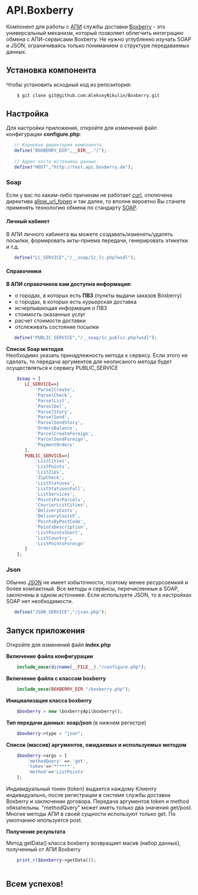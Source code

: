 # API.Boxberry
Компонент для работы с [АПИ](http://api.boxberry.de) службы доставки [Boxberry](http://boxberry.ru) - это универсальный механизм, который позволяет облегчить интеграцию обмена с АПИ-сервисами Boxberry. Не нужно углубленно изучать SOAP и JSON, ограничиваясь только пониманием о структуре передаваемых данных.

## Установка компонента
Чтобы установить исходный код из репозитория:
```sh
    $ git clone git@github.com:AlekseyNikulin/Boxberry.git    
```
    
## Настройка
Для настройки приложения, откройте для изменений файл конфигурации **configure.php**:   
```php   
   // Корневая директория компонента. 
   define("BOXBERRY_DIR",__DIR__."/");
   
   // Адрес хоста источника данных.
   define("HOST","http://test.api.boxberry.de");   
```
   
### Soap   
Если у вас по каким-либо причинам не работает [curl](http://php.net/manual/ru/book.curl.php), 
отключена директива [allow_url_fopen](http://www.php.net/manual/ru/filesystem.configuration.php#ini.allow-url-fopen) и так далее,
то вполне вероятно Вы станете применять технологию обмена по стандарту [SOAP](http://www.tutorialspoint.com/soap/what_is_soap.htm).
    
#### Личный кабинет
В АПИ личного кабинета вы можете создавать/изменять/удалять посылки, формировать акты-приема передачи, 
генерировать этикетки и т.д.   
```php   
   define("LC_SERVICE","/__soap/1c_lc.php?wsdl");   
```
   
#### Справочники
**В АПИ справочнков вам доступна информация:** 
   - о городах, в которых есть **ПВЗ** (пункты выдачи заказов Boxberry)
   - о городах, в которых есть курьерская доставка
   - исчерпывающая информация о ПВЗ
   - стоимость оказанных услуг
   - расчет стоимости доставки
   - отслеживать состояние посылки    
```php   
   define("PUBLIC_SERVICE","/__soap/1c_public.php?wsdl");   
```

**Список Soap методов**  
Необходимо указать принадлежность метода к сервису.
Если этого не сделать, то передача аргументов для неописаного метода будет осуществляться к сервису PUBLIC_SERVICE      
```php   
    $soap = [
       LC_SERVICE=>[
           'ParselCreate',
           'ParselCheck',
           'ParselList',
           'ParselDel',
           'ParselStory',
           'ParselSend',
           'ParselSendStory',
           'OrdersBalance',           
           'ParcelCreateForeign',
           'ParcelSendForeign',
           'PaymentOrders'
       ],
       PUBLIC_SERVICE=>[
           'ListCities',
           'ListPoints',
           'ListZips',
           'ZipCheck',
           'ListStatuses',
           'ListStatusesFull',
           'ListServices',
           'PointsForParcels',
           'CourierListCities',
           'DeliveryCosts',
           'DeliveryCostsF',
           'PointsByPostCode',
           'PointsDescription',
           'ListPointsShort',
           'ListCountry',
           'ListPointsForeign'
       ]
    ];   
```
   
### Json
Обычно [JSON](http://www.w3schools.com/json/) не имеет избыточности, поэтому менее ресурсоемкий 
и более компактный. Все методы и сервисы, перечисленные в SOAP, заключены в одном источнике. 
Если используете JSON, то в настройках SOAP нет необходимости. 
```php         
   define("JSON_SERVICE","/json.php");            
```
   
## Запуск приложения
Откройте для изменений файл **index.php**

**Включение файла конфигурации**
```php    
    include_once(dirname(__FILE__)."/configure.php");    
```

**Включение файла с классом boxberry**
```php
    include_once(BOXBERRY_DIR."/boxberry.php");    
```

**Инициализация класса boxberry**
```php    
    $boxberry = new \boxberryApi\boxberry();        
```
    
**Тип передачи данных: soap/json** (в нижнем регистре)
```php
    $boxberry->type = "json";    
```
    
**Список (массив) аргументов, ожидаемых и используемых методом**
```php
    $boxberry->args = [
        'methodQuery' => 'get',
        'token'=>'******',
        'method'=>'ListPoints'
    ];    
```
Индивидуальный токен (token) выдается каждому Клиенту индивидуально, после регистрации в системе службы доставки Boxberry 
и заключении договора. Передача аргументов token и method обязательны. 
"methodQuery" может иметь только два значения get/post. 
Многие методы АПИ в своей сущности используют только get. По умолчанию ипользуется post.

**Получение результата**

Метод getData() класса boxberry возвращает масив (набор данных), полученный от АПИ Boxberry 
```php
    print_r($boxberry->getData());
    
```

## Всем успехов!

